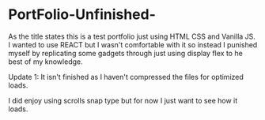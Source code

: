 # PortFolio-Unfinished-

As the title states this is a test portfolio just using HTML CSS and Vanilla JS. 
I wanted to use REACT but I wasn't comfortable with it so instead I punished myself 
by replicating some gadgets through just using display flex to he best of my knowledge.


Update 1: 
It isn't finished as I haven't compressed the files for optimized loads.

I did enjoy using scrolls snap type but for now I just want to see how it loads.
